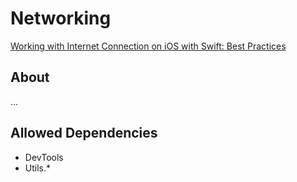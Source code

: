# Networking

[Working with Internet Connection on iOS with Swift: Best Practices](https://medium.com/@vadimbulavin/working-with-internet-connection-on-ios-with-swift-best-practices-327a4784d10e)

## About

...

## Allowed Dependencies

* DevTools
* Utils.*

